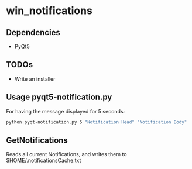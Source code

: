 # win_notifications
## Dependencies
* PyQt5

## TODOs
* Write an installer

## Usage pyqt5-notification.py
For having the message displayed for 5 seconds:  
```sh
python pyqt-notification.py 5 "Notification Head" "Notification Body"
```

## GetNotifications
Reads all current Notifications, and writes them to $HOME/.notificationsCache.txt
